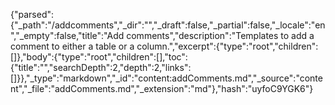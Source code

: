 {"parsed":{"_path":"/addcomments","_dir":"","_draft":false,"_partial":false,"_locale":"en","_empty":false,"title":"Add comments","description":"Templates to add a comment to either a table or a column.","excerpt":{"type":"root","children":[]},"body":{"type":"root","children":[],"toc":{"title":"","searchDepth":2,"depth":2,"links":[]}},"_type":"markdown","_id":"content:addComments.md","_source":"content","_file":"addComments.md","_extension":"md"},"hash":"uyfoC9YGK6"}